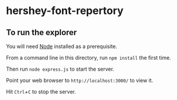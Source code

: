 # hershey-font-repertory

## To run the explorer

You will need [Node](https://nodejs.org/) installed as a prerequisite.

From a command line in this directory, run `npm install` the first time.

Then run `node express.js` to start the server.

Point your web browser to `http://localhost:3000/` to view it.

Hit `Ctrl`+`C` to stop the server.
